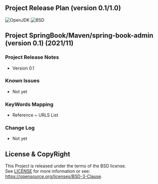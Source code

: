 
Project Release Plan
(version 0.1/1.0)
--------------------

![OpenJDK](https://img.shields.io/badge/OpenJDK-11-yellow.svg)
![BSD](https://img.shields.io/badge/License-BSD3-blue.svg)


## Project SpringBook/Maven/spring-book-admin (version 0.1) (2021/11)

### Project Release Notes
- Version 0.1


### Known Issues
- Not yet

### KeyWords Mapping
- Reference ~ URLS List

### Change Log
- Not yet

## License & CopyRight
This Project is released under the terms of the BSD license.  
See [LICENSE](LICENSE.txt) for more information or see:  
https://opensource.org/licenses/BSD-3-Clause.
